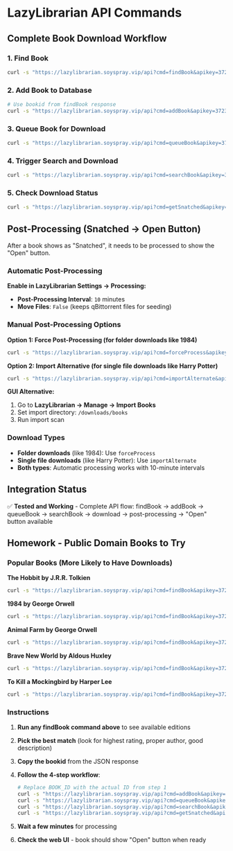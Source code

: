 # LazyLibrarian API Commands

## Complete Book Download Workflow

### 1. Find Book

```bash
curl -s "https://lazylibrarian.soyspray.vip/api?cmd=findBook&apikey=3723d36aa1e9e9955e3bf8982e94ee3c&name=Alice+in+Wonderland+Lewis+Carroll" | jq '.[0:3]'
```

### 2. Add Book to Database

```bash
# Use bookid from findBook response
curl -s "https://lazylibrarian.soyspray.vip/api?cmd=addBook&apikey=3723d36aa1e9e9955e3bf8982e94ee3c&id=28190157"
```

### 3. Queue Book for Download

```bash
curl -s "https://lazylibrarian.soyspray.vip/api?cmd=queueBook&apikey=3723d36aa1e9e9955e3bf8982e94ee3c&id=28190157&type=eBook"
```

### 4. Trigger Search and Download

```bash
curl -s "https://lazylibrarian.soyspray.vip/api?cmd=searchBook&apikey=3723d36aa1e9e9955e3bf8982e94ee3c&id=28190157&wait=true"
```

### 5. Check Download Status

```bash
curl -s "https://lazylibrarian.soyspray.vip/api?cmd=getSnatched&apikey=3723d36aa1e9e9955e3bf8982e94ee3c" | jq
```

## Post-Processing (Snatched → Open Button)

After a book shows as "Snatched", it needs to be processed to show the "Open" button.

### Automatic Post-Processing

**Enable in LazyLibrarian Settings → Processing:**

- **Post-Processing Interval**: `10` minutes
- **Move Files**: `False` (keeps qBittorrent files for seeding)

### Manual Post-Processing Options

**Option 1: Force Post-Processing (for folder downloads like 1984)**

```bash
curl -s "https://lazylibrarian.soyspray.vip/api?cmd=forceProcess&apikey=3723d36aa1e9e9955e3bf8982e94ee3c"
```

**Option 2: Import Alternative (for single file downloads like Harry Potter)**

```bash
curl -s "https://lazylibrarian.soyspray.vip/api?cmd=importAlternate&apikey=3723d36aa1e9e9955e3bf8982e94ee3c&dir=/downloads/books"
```

**GUI Alternative:**

1. Go to **LazyLibrarian → Manage → Import Books**
2. Set import directory: `/downloads/books`
3. Run import scan

### Download Types

- **Folder downloads** (like 1984): Use `forceProcess`
- **Single file downloads** (like Harry Potter): Use `importAlternate`
- **Both types**: Automatic processing works with 10-minute intervals

## Integration Status

✅ **Tested and Working** - Complete API flow: findBook → addBook → queueBook → searchBook → download → post-processing → "Open" button available

## Homework - Public Domain Books to Try

### Popular Books (More Likely to Have Downloads)

**The Hobbit by J.R.R. Tolkien**

```bash
curl -s "https://lazylibrarian.soyspray.vip/api?cmd=findBook&apikey=3723d36aa1e9e9955e3bf8982e94ee3c&name=The+Hobbit+J+R+R+Tolkien" | jq '.[0:3]'
```

**1984 by George Orwell**

```bash
curl -s "https://lazylibrarian.soyspray.vip/api?cmd=findBook&apikey=3723d36aa1e9e9955e3bf8982e94ee3c&name=1984+George+Orwell" | jq '.[0:3]'
```

**Animal Farm by George Orwell**

```bash
curl -s "https://lazylibrarian.soyspray.vip/api?cmd=findBook&apikey=3723d36aa1e9e9955e3bf8982e94ee3c&name=Animal+Farm+George+Orwell" | jq '.[0:3]'
```

**Brave New World by Aldous Huxley**

```bash
curl -s "https://lazylibrarian.soyspray.vip/api?cmd=findBook&apikey=3723d36aa1e9e9955e3bf8982e94ee3c&name=Brave+New+World+Aldous+Huxley" | jq '.[0:3]'
```

**To Kill a Mockingbird by Harper Lee**

```bash
curl -s "https://lazylibrarian.soyspray.vip/api?cmd=findBook&apikey=3723d36aa1e9e9955e3bf8982e94ee3c&name=To+Kill+a+Mockingbird+Harper+Lee" | jq '.[0:3]'
```

### Instructions

1. **Run any findBook command above** to see available editions
2. **Pick the best match** (look for highest rating, proper author, good description)
3. **Copy the bookid** from the JSON response
4. **Follow the 4-step workflow**:

   ```bash
   # Replace BOOK_ID with the actual ID from step 1
   curl -s "https://lazylibrarian.soyspray.vip/api?cmd=addBook&apikey=3723d36aa1e9e9955e3bf8982e94ee3c&id=BOOK_ID"
   curl -s "https://lazylibrarian.soyspray.vip/api?cmd=queueBook&apikey=3723d36aa1e9e9955e3bf8982e94ee3c&id=BOOK_ID&type=eBook"
   curl -s "https://lazylibrarian.soyspray.vip/api?cmd=searchBook&apikey=3723d36aa1e9e9955e3bf8982e94ee3c&id=BOOK_ID&wait=true"
   curl -s "https://lazylibrarian.soyspray.vip/api?cmd=getSnatched&apikey=3723d36aa1e9e9955e3bf8982e94ee3c" | jq
   ```

5. **Wait a few minutes** for processing
6. **Check the web UI** - book should show "Open" button when ready
